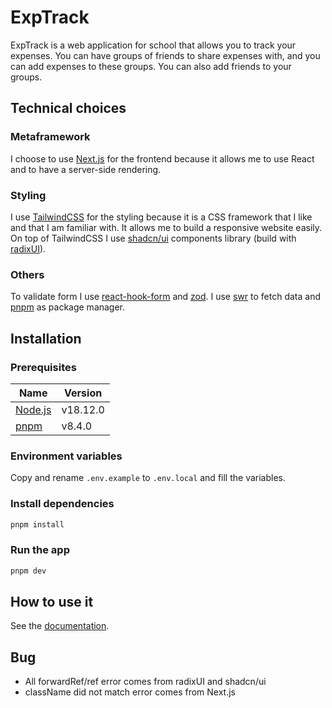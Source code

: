 # ExpTrack

ExpTrack is a web application for school that allows you to track your expenses. You can have groups of friends to share expenses with, and you can add expenses to these groups. You can also add friends to your groups.

## Technical choices

### Metaframework

I choose to use [Next.js](https://nextjs.org/) for the frontend because it allows me to use React and to have a server-side rendering.

### Styling

I use [TailwindCSS](https://tailwindcss.com/) for the styling because it is a CSS framework that I like and that I am familiar with. It allows me to build a responsive website easily. On top of TailwindCSS I use [shadcn/ui](https://ui.shadcn.com/) components library (build with [radixUI](https://www.radix-ui.com/)).

### Others

To validate form I use [react-hook-form](https://react-hook-form.com/) and [zod](https://zod.dev/). I use [swr](https://swr.vercel.app/) to fetch data and [pnpm](https://pnpm.io/) as package manager.

## Installation

### Prerequisites

| Name                              | Version  |
| --------------------------------- | -------- |
| [Node.js](https://nodejs.org/en/) | v18.12.0 |
| [pnpm](https://pnpm.io/)          | v8.4.0   |

### Environment variables

Copy and rename `.env.example` to `.env.local` and fill the variables.

### Install dependencies

```bash
pnpm install
```

### Run the app

```bash
pnpm dev
```

## How to use it

See the [documentation](./HOWTO.md).

## Bug

- All forwardRef/ref error comes from radixUI and shadcn/ui
- className did not match error comes from Next.js
